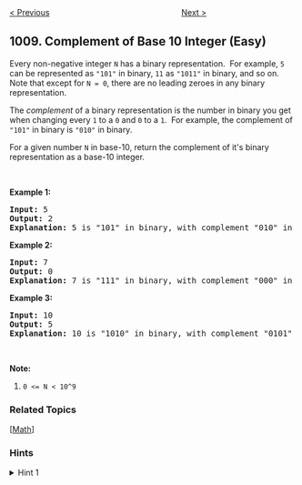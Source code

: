 <!--|This file generated by command(leetcode description); DO NOT EDIT.    |-->
<!--+----------------------------------------------------------------------+-->
<!--|@author    Openset <openset.wang@gmail.com>                           |-->
<!--|@link      https://github.com/openset                                 |-->
<!--|@home      https://github.com/openset/leetcode                        |-->
<!--+----------------------------------------------------------------------+-->

[< Previous](https://github.com/openset/leetcode/tree/master/problems/construct-binary-search-tree-from-preorder-traversal "Construct Binary Search Tree from Preorder Traversal")
　　　　　　　　　　　　　　　　
[Next >](https://github.com/openset/leetcode/tree/master/problems/pairs-of-songs-with-total-durations-divisible-by-60 "Pairs of Songs With Total Durations Divisible by 60")

## 1009. Complement of Base 10 Integer (Easy)

<p>Every non-negative integer <code>N</code>&nbsp;has a binary representation.&nbsp; For example,&nbsp;<code>5</code> can be represented as <code>&quot;101&quot;</code>&nbsp;in binary, <code>11</code> as <code>&quot;1011&quot;</code>&nbsp;in binary, and so on.&nbsp; Note that except for <code>N = 0</code>, there are no leading zeroes in any&nbsp;binary representation.</p>

<p>The <em>complement</em>&nbsp;of a binary representation&nbsp;is the number in binary you get when changing every <code>1</code> to a <code>0</code> and <code>0</code> to a <code>1</code>.&nbsp; For example, the complement of <code>&quot;101&quot;</code> in binary is <code>&quot;010&quot;</code> in binary.</p>

<p>For a given number <code>N</code> in base-10, return the complement of it&#39;s binary representation as a&nbsp;base-10 integer.</p>

<p>&nbsp;</p>

<ol>
</ol>

<div>
<p><strong>Example 1:</strong></p>

<pre>
<strong>Input: </strong><span id="example-input-1-1">5</span>
<strong>Output: </strong><span id="example-output-1">2</span>
<strong>Explanation: </strong>5 is &quot;101&quot; in binary, with complement &quot;010&quot; in binary, which is 2 in base-10.
</pre>

<div>
<p><strong>Example 2:</strong></p>

<pre>
<strong>Input: </strong><span id="example-input-2-1">7</span>
<strong>Output: </strong><span id="example-output-2">0</span>
<span id="example-output-1"><strong>Explanation: </strong>7 is &quot;111&quot; in binary, with complement &quot;000&quot; in binary, which is 0 in base-10.
</span></pre>

<div>
<p><strong>Example 3:</strong></p>

<pre>
<strong>Input: </strong><span id="example-input-3-1">10</span>
<strong>Output: </strong><span id="example-output-3">5</span>
<strong>Explanation: </strong>10 is &quot;1010&quot; in binary, with complement &quot;0101&quot; in binary, which is 5 in base-10.
</pre>

<p>&nbsp;</p>

<p><strong>Note:</strong></p>

<ol>
	<li><code>0 &lt;= N &lt; 10^9</code></li>
</ol>
</div>
</div>
</div>

### Related Topics
  [[Math](https://github.com/openset/leetcode/tree/master/tag/math/README.md)]

### Hints
<details>
<summary>Hint 1</summary>
A binary number plus its complement will equal 111....111 in binary.  Also, N = 0 is a corner case.
</details>

